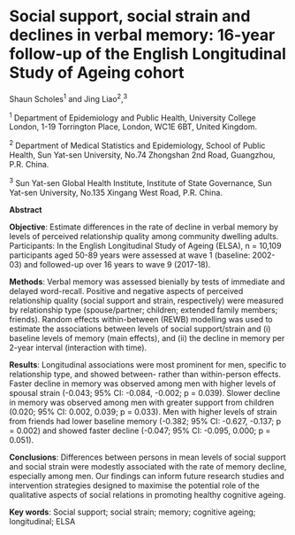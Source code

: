# **Social support, social strain and declines in verbal memory: 16-year follow-up of the English Longitudinal Study of Ageing cohort** 

Shaun Scholes<sup>1</sup> and Jing Liao<sup>2</sup>,<sup>3</sup>

<sup>1</sup> Department of Epidemiology and Public Health, University College London, 1-19 Torrington Place, London, WC1E 6BT, United Kingdom.

<sup>2</sup> Department of Medical Statistics and Epidemiology, School of Public Health, Sun Yat-sen University, No.74 Zhongshan 2nd Road, Guangzhou, P.R. China. 

<sup>3</sup> Sun Yat-sen Global Health Institute, Institute of State Governance, Sun Yat-sen University, No.135 Xingang West Road, P.R. China.

**Abstract**

**Objective**: Estimate differences in the rate of decline in verbal memory by levels of perceived relationship quality among community dwelling adults.
Participants: In the English Longitudinal Study of Ageing (ELSA), n = 10,109 participants aged 50-89 years were assessed at wave 1 (baseline: 2002-03) and followed-up over 16 years to wave 9 (2017-18). 

**Methods**: Verbal memory was assessed bienially by tests of immediate and delayed word-recall. Positive and negative aspects of perceived relationship quality (social support and strain, respectively) were measured by relationship type (spouse/partner; children; extended family members; friends). Random effects within-between (REWB) modelling was used to estimate the associations between levels of social support/strain and (i) baseline levels of memory (main effects), and (ii) the decline in memory per 2-year interval (interaction with time).

**Results**: Longitudinal associations were most prominent for men, specific to relationship type, and showed between- rather than within-person effects. Faster decline in memory was observed among men with higher levels of spousal strain (-0.043; 95% CI: -0.084, -0.002; p = 0.039).
Slower decline in memory was observed among men with greater support from children (0.020; 95% CI: 0.002, 0.039; p = 0.033). Men with higher levels of strain from friends had lower baseline memory (-0.382; 95% CI: -0.627, -0.137; p = 0.002) and showed faster decline (-0.047; 95% CI: -0.095, 0.000; p = 0.051). 

**Conclusions**: Differences between persons in mean levels of social support and social strain were modestly associated with the rate of memory decline, especially among men. Our findings can inform future research studies and intervention strategies designed to maximise the potential role of the qualitative aspects of social relations in promoting healthy cognitive ageing.

**Key words**: Social support; social strain; memory; cognitive ageing; longitudinal; ELSA
